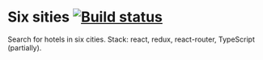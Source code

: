 # Six sities [![Build status][travis-image]][travis-url]

[travis-image]: https://travis-ci.org/redVi/33806-six-cities-1.svg?branch=master
[travis-url]: https://travis-ci.org/redVi/33806-six-cities-1

Search for hotels in six cities. Stack: react, redux, react-router, TypeScript (partially).
